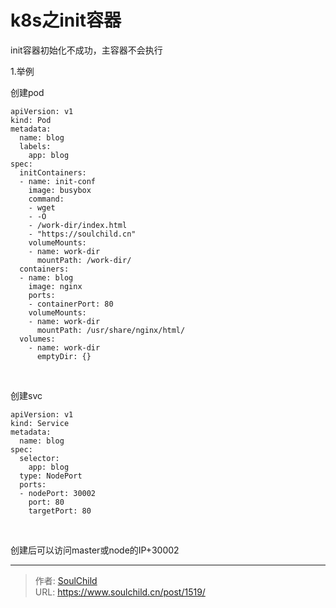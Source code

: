# k8s之init容器

<!--more-->
init容器初始化不成功，主容器不会执行

1.举例

创建pod
<pre class="line-numbers" data-line="1" data-start="1"><code class="language-yaml">apiVersion: v1
kind: Pod
metadata:
  name: blog
  labels:
    app: blog
spec:
  initContainers:
  - name: init-conf
    image: busybox
    command:
    - wget
    - -O
    - /work-dir/index.html
    - "https://soulchild.cn"
    volumeMounts:
    - name: work-dir
      mountPath: /work-dir/
  containers:
  - name: blog
    image: nginx
    ports:
    - containerPort: 80
    volumeMounts:
    - name: work-dir
      mountPath: /usr/share/nginx/html/
  volumes:
    - name: work-dir
      emptyDir: {}</code></pre>
&nbsp;

创建svc
<pre class="line-numbers" data-line="1" data-start="1"><code class="language-yaml">apiVersion: v1
kind: Service
metadata:
  name: blog
spec:
  selector:
    app: blog
  type: NodePort
  ports:
  - nodePort: 30002
    port: 80
    targetPort: 80</code></pre>
&nbsp;

创建后可以访问master或node的IP+30002


---

> 作者: [SoulChild](https://www.soulchild.cn)  
> URL: https://www.soulchild.cn/post/1519/  


